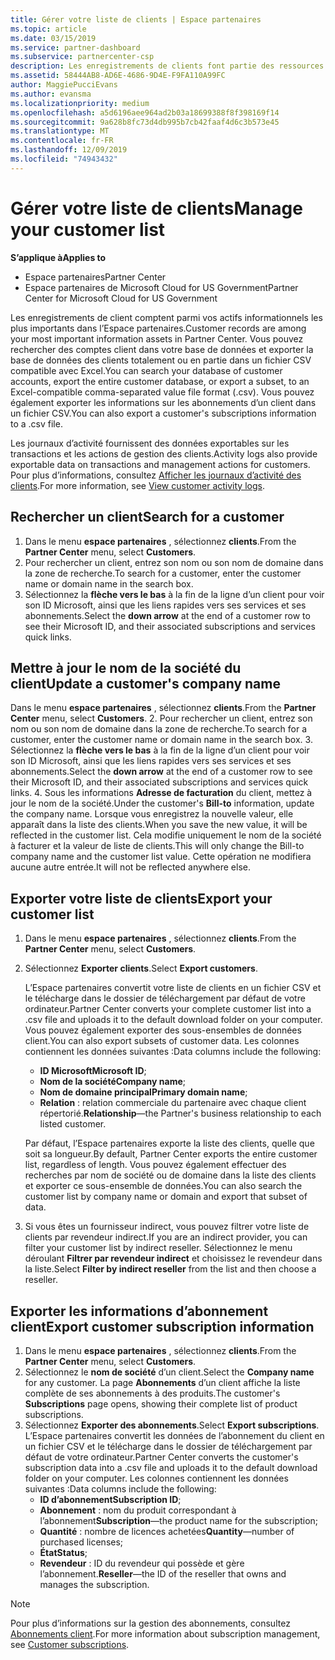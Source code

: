 ```yaml
---
title: Gérer votre liste de clients | Espace partenaires
ms.topic: article
ms.date: 03/15/2019
ms.service: partner-dashboard
ms.subservice: partnercenter-csp
description: Les enregistrements de clients font partie des ressources d’informations les plus importantes. Découvrez comment afficher, Rechercher, mettre à jour et exporter des informations dans votre liste de clients.
ms.assetid: 58444AB8-AD6E-4686-9D4E-F9FA110A99FC
author: MaggiePucciEvans
ms.author: evansma
ms.localizationpriority: medium
ms.openlocfilehash: a5d6196aee964ad2b03a18699388f8f398169f14
ms.sourcegitcommit: 9a628b8fc73d4db995b7cb42faaf4d6c3b573e45
ms.translationtype: MT
ms.contentlocale: fr-FR
ms.lasthandoff: 12/09/2019
ms.locfileid: "74943432"
---
```

# <a name="manage-your-customer-list"></a><span data-ttu-id="66ebe-104">Gérer votre liste de clients</span><span class="sxs-lookup"><span data-stu-id="66ebe-104">Manage your customer list</span></span>

<span data-ttu-id="66ebe-105">**S’applique à**</span><span class="sxs-lookup"><span data-stu-id="66ebe-105">**Applies to**</span></span>

-  <span data-ttu-id="66ebe-106">Espace partenaires</span><span class="sxs-lookup"><span data-stu-id="66ebe-106">Partner Center</span></span>
-  <span data-ttu-id="66ebe-107">Espace partenaires de Microsoft Cloud for US Government</span><span class="sxs-lookup"><span data-stu-id="66ebe-107">Partner Center for Microsoft Cloud for US Government</span></span>


<span data-ttu-id="66ebe-108">Les enregistrements de client comptent parmi vos actifs informationnels les plus importants dans l’Espace partenaires.</span><span class="sxs-lookup"><span data-stu-id="66ebe-108">Customer records are among your most important information assets in Partner Center.</span></span> <span data-ttu-id="66ebe-109">Vous pouvez rechercher des comptes client dans votre base de données et exporter la base de données des clients totalement ou en partie dans un fichier&nbsp;CSV compatible avec Excel.</span><span class="sxs-lookup"><span data-stu-id="66ebe-109">You can search your database of customer accounts, export the entire customer database, or export a subset, to an Excel-compatible comma-separated value file format (.csv).</span></span> <span data-ttu-id="66ebe-110">Vous pouvez également exporter les informations sur les abonnements d’un client dans un fichier&nbsp;CSV.</span><span class="sxs-lookup"><span data-stu-id="66ebe-110">You can also export a customer's subscriptions information to a .csv file.</span></span>

<span data-ttu-id="66ebe-111">Les journaux d’activité fournissent des données exportables sur les transactions et les actions de gestion des clients.</span><span class="sxs-lookup"><span data-stu-id="66ebe-111">Activity logs also provide exportable data on transactions and management actions for customers.</span></span> <span data-ttu-id="66ebe-112">Pour plus d’informations, consultez [Afficher les journaux d’activité des clients](activity-logs.md).</span><span class="sxs-lookup"><span data-stu-id="66ebe-112">For more information, see [View customer activity logs](activity-logs.md).</span></span>


## <a name="search-for-a-customer"></a><span data-ttu-id="66ebe-113">Rechercher un client</span><span class="sxs-lookup"><span data-stu-id="66ebe-113">Search for a customer</span></span>

1.  <span data-ttu-id="66ebe-114">Dans le menu **espace partenaires** , sélectionnez **clients**.</span><span class="sxs-lookup"><span data-stu-id="66ebe-114">From the **Partner Center** menu, select **Customers**.</span></span>
2.  <span data-ttu-id="66ebe-115">Pour rechercher un client, entrez son nom ou son nom de domaine dans la zone de recherche.</span><span class="sxs-lookup"><span data-stu-id="66ebe-115">To search for a customer, enter the customer name or domain name in the search box.</span></span>
3.  <span data-ttu-id="66ebe-116">Sélectionnez la **flèche vers le bas** à la fin de la ligne d’un client pour voir son ID&nbsp;Microsoft, ainsi que les liens rapides vers ses services et ses abonnements.</span><span class="sxs-lookup"><span data-stu-id="66ebe-116">Select the **down arrow** at the end of a customer row to see their Microsoft ID, and their associated subscriptions and services quick links.</span></span>

## <a name="update-a-customers-company-name"></a><span data-ttu-id="66ebe-117">Mettre à jour le nom de la société du client</span><span class="sxs-lookup"><span data-stu-id="66ebe-117">Update a customer's company name</span></span>

<span data-ttu-id="66ebe-118">Dans le menu **espace partenaires** , sélectionnez **clients**.</span><span class="sxs-lookup"><span data-stu-id="66ebe-118">From the **Partner Center** menu, select **Customers**.</span></span>
2.  <span data-ttu-id="66ebe-119">Pour rechercher un client, entrez son nom ou son nom de domaine dans la zone de recherche.</span><span class="sxs-lookup"><span data-stu-id="66ebe-119">To search for a customer, enter the customer name or domain name in the search box.</span></span>
3.  <span data-ttu-id="66ebe-120">Sélectionnez la **flèche vers le bas** à la fin de la ligne d’un client pour voir son ID&nbsp;Microsoft, ainsi que les liens rapides vers ses services et ses abonnements.</span><span class="sxs-lookup"><span data-stu-id="66ebe-120">Select the **down arrow** at the end of a customer row to see their Microsoft ID, and their associated subscriptions and services quick links.</span></span>
4.  <span data-ttu-id="66ebe-121">Sous les informations **Adresse de facturation** du client, mettez à jour le nom de la société.</span><span class="sxs-lookup"><span data-stu-id="66ebe-121">Under the customer's **Bill-to** information, update the company name.</span></span> <span data-ttu-id="66ebe-122">Lorsque vous enregistrez la nouvelle valeur, elle apparaît dans la liste des clients.</span><span class="sxs-lookup"><span data-stu-id="66ebe-122">When you save the new value, it will be reflected in the customer list.</span></span> <span data-ttu-id="66ebe-123">Cela modifie uniquement le nom de la société à facturer et la valeur de liste de clients.</span><span class="sxs-lookup"><span data-stu-id="66ebe-123">This will only change the Bill-to company name and the customer list value.</span></span> <span data-ttu-id="66ebe-124">Cette opération ne modifiera aucune autre entrée.</span><span class="sxs-lookup"><span data-stu-id="66ebe-124">It will not be reflected anywhere else.</span></span>

## <a name="export-your-customer-list"></a><span data-ttu-id="66ebe-125">Exporter votre liste de clients</span><span class="sxs-lookup"><span data-stu-id="66ebe-125">Export your customer list</span></span>

1.  <span data-ttu-id="66ebe-126">Dans le menu **espace partenaires** , sélectionnez **clients**.</span><span class="sxs-lookup"><span data-stu-id="66ebe-126">From the **Partner Center** menu, select **Customers**.</span></span>
2.  <span data-ttu-id="66ebe-127">Sélectionnez **Exporter clients**.</span><span class="sxs-lookup"><span data-stu-id="66ebe-127">Select **Export customers**.</span></span>

    <span data-ttu-id="66ebe-128">L’Espace partenaires convertit votre liste de clients en un fichier&nbsp;CSV et le télécharge dans le dossier de téléchargement par défaut de votre ordinateur.</span><span class="sxs-lookup"><span data-stu-id="66ebe-128">Partner Center converts your complete customer list into a .csv file and uploads it to the default download folder on your computer.</span></span> <span data-ttu-id="66ebe-129">Vous pouvez également exporter des sous-ensembles de données client.</span><span class="sxs-lookup"><span data-stu-id="66ebe-129">You can also export subsets of customer data.</span></span> <span data-ttu-id="66ebe-130">Les colonnes contiennent les données suivantes :</span><span class="sxs-lookup"><span data-stu-id="66ebe-130">Data columns include the following:</span></span>

    -   <span data-ttu-id="66ebe-131">**ID Microsoft**</span><span class="sxs-lookup"><span data-stu-id="66ebe-131">**Microsoft ID**;</span></span>
    -   <span data-ttu-id="66ebe-132">**Nom de la société**</span><span class="sxs-lookup"><span data-stu-id="66ebe-132">**Company name**;</span></span>
    -   <span data-ttu-id="66ebe-133">**Nom de domaine principal**</span><span class="sxs-lookup"><span data-stu-id="66ebe-133">**Primary domain name**;</span></span>
    -   <span data-ttu-id="66ebe-134">**Relation**&nbsp;: relation commerciale du partenaire avec chaque client répertorié.</span><span class="sxs-lookup"><span data-stu-id="66ebe-134">**Relationship**—the Partner's business relationship to each listed customer.</span></span>

    <span data-ttu-id="66ebe-135">Par défaut, l’Espace partenaires exporte la liste des clients, quelle que soit sa longueur.</span><span class="sxs-lookup"><span data-stu-id="66ebe-135">By default, Partner Center exports the entire customer list, regardless of length.</span></span> <span data-ttu-id="66ebe-136">Vous pouvez également effectuer des recherches par nom de société ou de domaine dans la liste des clients et exporter ce sous-ensemble de données.</span><span class="sxs-lookup"><span data-stu-id="66ebe-136">You can also search the customer list by company name or domain and export that subset of data.</span></span>

3.  <span data-ttu-id="66ebe-137">Si vous êtes un fournisseur indirect, vous pouvez filtrer votre liste de clients par revendeur indirect.</span><span class="sxs-lookup"><span data-stu-id="66ebe-137">If you are an indirect provider, you can filter your customer list by indirect reseller.</span></span> <span data-ttu-id="66ebe-138">Sélectionnez le menu déroulant **Filtrer par revendeur indirect** et choisissez le revendeur dans la liste.</span><span class="sxs-lookup"><span data-stu-id="66ebe-138">Select **Filter by indirect reseller** from the list and then choose a reseller.</span></span>


## <a name="export-customer-subscription-information"></a><span data-ttu-id="66ebe-139">Exporter les informations d’abonnement client</span><span class="sxs-lookup"><span data-stu-id="66ebe-139">Export customer subscription information</span></span>

1.  <span data-ttu-id="66ebe-140">Dans le menu **espace partenaires** , sélectionnez **clients**.</span><span class="sxs-lookup"><span data-stu-id="66ebe-140">From the **Partner Center** menu, select **Customers**.</span></span>
2.  <span data-ttu-id="66ebe-141">Sélectionnez le **nom de société** d’un client.</span><span class="sxs-lookup"><span data-stu-id="66ebe-141">Select the **Company name** for any customer.</span></span> <span data-ttu-id="66ebe-142">La page **Abonnements** d’un client affiche la liste complète de ses abonnements à des produits.</span><span class="sxs-lookup"><span data-stu-id="66ebe-142">The customer's **Subscriptions** page opens, showing their complete list of product subscriptions.</span></span>
3.  <span data-ttu-id="66ebe-143">Sélectionnez **Exporter des abonnements**.</span><span class="sxs-lookup"><span data-stu-id="66ebe-143">Select **Export subscriptions**.</span></span> <span data-ttu-id="66ebe-144">L’Espace partenaires convertit les données de l’abonnement du client en un fichier&nbsp;CSV et le télécharge dans le dossier de téléchargement par défaut de votre ordinateur.</span><span class="sxs-lookup"><span data-stu-id="66ebe-144">Partner Center converts the customer's subscription data into a .csv file and uploads it to the default download folder on your computer.</span></span> <span data-ttu-id="66ebe-145">Les colonnes contiennent les données suivantes :</span><span class="sxs-lookup"><span data-stu-id="66ebe-145">Data columns include the following:</span></span>
    -   <span data-ttu-id="66ebe-146">**ID d’abonnement**</span><span class="sxs-lookup"><span data-stu-id="66ebe-146">**Subscription ID**;</span></span>
    -   <span data-ttu-id="66ebe-147">**Abonnement**&nbsp;: nom du produit correspondant à l’abonnement</span><span class="sxs-lookup"><span data-stu-id="66ebe-147">**Subscription**—the product name for the subscription;</span></span>
    -   <span data-ttu-id="66ebe-148">**Quantité**&nbsp;: nombre de licences achetées</span><span class="sxs-lookup"><span data-stu-id="66ebe-148">**Quantity**—number of purchased licenses;</span></span>
    -   <span data-ttu-id="66ebe-149">**État**</span><span class="sxs-lookup"><span data-stu-id="66ebe-149">**Status**;</span></span>
    -   <span data-ttu-id="66ebe-150">**Revendeur**&nbsp;: ID du revendeur qui possède et gère l’abonnement.</span><span class="sxs-lookup"><span data-stu-id="66ebe-150">**Reseller**—the ID of the reseller that owns and manages the subscription.</span></span>

> [!NOTE]  
> <span data-ttu-id="66ebe-151">Pour plus d’informations sur la gestion des abonnements, consultez [Abonnements client](customer-subscriptions.md).</span><span class="sxs-lookup"><span data-stu-id="66ebe-151">For more information about subscription management, see [Customer subscriptions](customer-subscriptions.md).</span></span>

     

 

 



